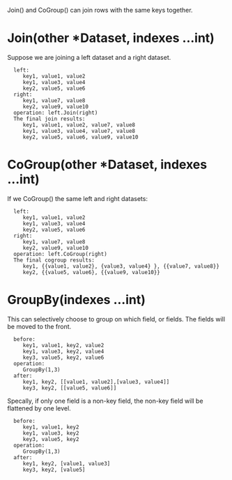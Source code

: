 Join() and CoGroup() can join rows with the same keys together.

# Join(other *Dataset, indexes ...int)
Suppose we are joining a left dataset and a right dataset.
```
  left:
     key1, value1, value2
     key1, value3, value4
     key2, value5, value6
  right:
     key1, value7, value8
     key2, value9, value10
  operation: left.Join(right)
  The final join results:
     key1, value1, value2, value7, value8
     key1, value3, value4, value7, value8
     key2, value5, value6, value9, value10
```

# CoGroup(other *Dataset, indexes ...int)
If we CoGroup() the same left and right datasets:

```
  left:
     key1, value1, value2
     key1, value3, value4
     key2, value5, value6
  right:
     key1, value7, value8
     key2, value9, value10
  operation: left.CoGroup(right)
  The final cogroup results:
     key1, {{value1, value2}, {value3, value4} }, {{value7, value8}}
     key2, {{value5, value6}, {{value9, value10}}
```

# GroupBy(indexes ...int)
This can selectively choose to group on which field, or fields. The fields will be moved to the front.

```
  before:
     key1, value1, key2, value2
     key1, value3, key2, value4
     key3, value5, key2, value6
  operation:
     GroupBy(1,3)
  after:
     key1, key2, [[value1, value2],[value3, value4]]
     key3, key2, [[value5, value6]]
```
Specally, if only one field is a non-key field, the non-key field will be flattened by one level.

```
  before:
     key1, value1, key2
     key1, value3, key2
     key3, value5, key2
  operation:
     GroupBy(1,3)
  after:
     key1, key2, [value1, value3]
     key3, key2, [value5]
```
